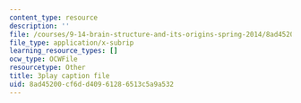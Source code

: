 ```yaml
---
content_type: resource
description: ''
file: /courses/9-14-brain-structure-and-its-origins-spring-2014/8ad45200cf6dd40961286513c5a9a532_555137.srt
file_type: application/x-subrip
learning_resource_types: []
ocw_type: OCWFile
resourcetype: Other
title: 3play caption file
uid: 8ad45200-cf6d-d409-6128-6513c5a9a532
---
```

